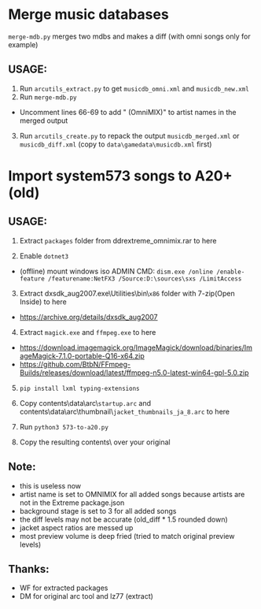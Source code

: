 # Merge music databases
`merge-mdb.py` merges two mdbs and makes a diff (with omni songs only for example)


## USAGE:
1. Run `arcutils_extract.py` to get `musicdb_omni.xml` and `musicdb_new.xml`
2. Run `merge-mdb.py`
- Uncomment lines 66-69 to add " (OmniMIX)" to artist names in the merged output
3. Run `arcutils_create.py` to repack the output `musicdb_merged.xml` or `musicdb_diff.xml` (copy to `data\gamedata\musicdb.xml` first)



# Import system573 songs to A20+ (old)


## USAGE:

1. Extract `packages` folder from ddrextreme_omnimix.rar to here

2. Enable `dotnet3`
- (offline) mount windows iso ADMIN CMD: `dism.exe /online /enable-feature /featurename:NetFX3 /Source:D:\sources\sxs /LimitAccess`

3. Extract dxsdk_aug2007.exe\Utilities\bin\\`x86` folder with 7-zip(Open Inside) to here
- https://archive.org/details/dxsdk_aug2007

4. Extract `magick.exe` and `ffmpeg.exe` to here
- https://download.imagemagick.org/ImageMagick/download/binaries/ImageMagick-7.1.0-portable-Q16-x64.zip
- https://github.com/BtbN/FFmpeg-Builds/releases/download/latest/ffmpeg-n5.0-latest-win64-gpl-5.0.zip

5. `pip install lxml typing-extensions`

6. Copy contents\data\arc\\`startup.arc` and contents\data\arc\thumbnail\\`jacket_thumbnails_ja_8.arc` to here

7. Run `python3 573-to-a20.py`

8. Copy the resulting contents\ over your original



## Note:
- this is useless now
- artist name is set to OMNIMIX for all added songs because artists are not in the Extreme package.json
- background stage is set to 3 for all added songs
- the diff levels may not be accurate (old_diff \* 1.5 rounded down)
- jacket aspect ratios are messed up
- most preview volume is deep fried (tried to match original preview levels)


## Thanks:
- WF for extracted packages
- DM for original arc tool and lz77 (extract)